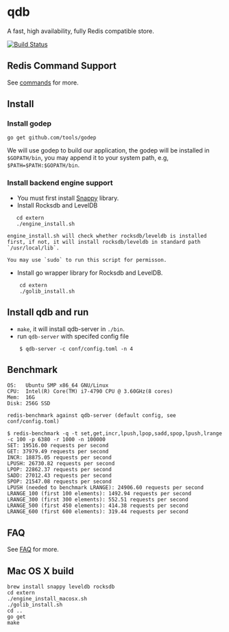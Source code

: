 # qdb

A fast, high availability, fully Redis compatible store.

[![Build Status](https://travis-ci.org/reborndb/qdb.svg?branch=master)](https://travis-ci.org/reborndb/qdb)

## Redis Command Support

See [commands](https://github.com/reborndb/qdb/wiki/Redis-Commands-Support) for more.

## Install

### Install godep

```
go get github.com/tools/godep
```

We will use godep to build our application, the godep will be installed in `$GOPATH/bin`, you may append it to your system path, e.g, `$PATH=$PATH:$GOPATH/bin`.

### Install backend engine support

+ You must first install [Snappy](https://github.com/google/snappy) library.
+ Install Rocksdb and LevelDB
```
   cd extern
   ./engine_install.sh
```

    engine_install.sh will check whether rocksdb/leveldb is installed first, if not, it will install rocksdb/leveldb in standard path `/usr/local/lib`.

    You may use `sudo` to run this script for permisson.

+ Install go wrapper library for Rocksdb and LevelDB.
```
    cd extern
    ./golib_install.sh
```

## Install qdb and run

+ `make`, it will install qdb-server in `./bin`.
+ run `qdb-server` with specifed config file
```
    $ qdb-server -c conf/config.toml -n 4
```

## Benchmark
```
OS:   Ubuntu SMP x86_64 GNU/Linux
CPU:  Intel(R) Core(TM) i7-4790 CPU @ 3.60GHz(8 cores)
Mem:  16G
Disk: 256G SSD
```

```
redis-benchmark against qdb-server (default config, see conf/config.toml)

$ redis-benchmark -q -t set,get,incr,lpush,lpop,sadd,spop,lpush,lrange -c 100 -p 6380 -r 1000 -n 100000
SET: 19516.00 requests per second
GET: 37979.49 requests per second
INCR: 18875.05 requests per second
LPUSH: 26730.82 requests per second
LPOP: 22862.37 requests per second
SADD: 27012.43 requests per second
SPOP: 21547.08 requests per second
LPUSH (needed to benchmark LRANGE): 24906.60 requests per second
LRANGE_100 (first 100 elements): 1492.94 requests per second
LRANGE_300 (first 300 elements): 552.51 requests per second
LRANGE_500 (first 450 elements): 414.38 requests per second
LRANGE_600 (first 600 elements): 319.44 requests per second
```

## FAQ

See [FAQ](https://github.com/reborndb/qdb/wiki/FAQ) for more.

## Mac OS X build
```
brew install snappy leveldb rocksdb
cd extern
./engine_install_macosx.sh
./golib_install.sh
cd ..
go get 
make

```
